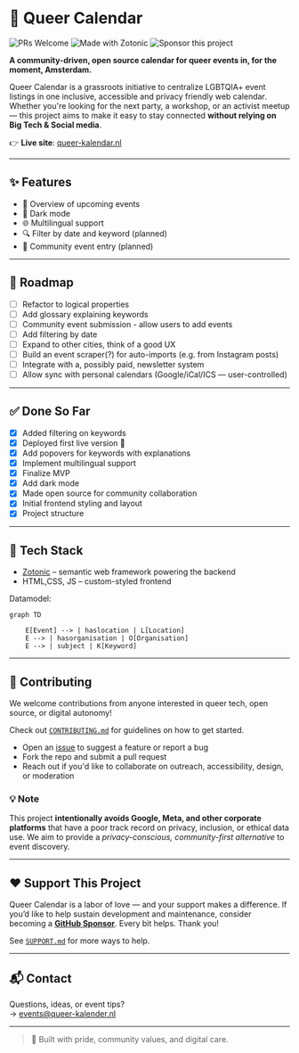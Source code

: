 # 🌈 Queer Calendar

![PRs Welcome](https://img.shields.io/badge/PRs-welcome-brightgreen.svg)
![Made with Zotonic](https://img.shields.io/badge/Made%20with-Zotonic-blue)
![Sponsor this project](https://img.shields.io/badge/sponsor-%E2%9D%A4-lightgrey?logo=github&style=social)

**A community-driven, open source calendar for queer events in, for the moment, Amsterdam.**

Queer Calendar is a grassroots initiative to centralize LGBTQIA+ event listings in one inclusive, accessible and privacy friendly web calendar. Whether you're looking for the next party, a workshop, or an activist meetup — this project aims to make it easy to stay connected **without relying on Big Tech & Social media**.

👉 **Live site**: [queer-kalendar.nl](https://queer-kalendar.nl)

---

## ✨ Features

- 📅 Overview of upcoming events
- 🌙 Dark mode
- 🌐 Multilingual support
- 🔍 Filter by date and keyword (planned)
- 📝 Community event entry (planned)

---

## 🚀 Roadmap

- [ ] Refactor to logical properties
- [ ] Add glossary explaining keywords
- [ ] Community event submission - allow users to add events
- [ ] Add filtering by date
- [ ] Expand to other cities, think of a good UX
- [ ] Build an event scraper(?) for auto-imports (e.g. from Instagram posts)
- [ ] Integrate with a, possibly paid, newsletter system
- [ ] Allow sync with personal calendars (Google/iCal/ICS — user-controlled)

---

## ✅ Done So Far

- [x] Added filtering on keywords
- [x] Deployed first live version 🥳
- [x] Add popovers for keywords with explanations
- [x] Implement multilingual support
- [x] Finalize MVP
- [x] Add dark mode
- [x] Made open source for community collaboration
- [x] Initial frontend styling and layout
- [x] Project structure

---

## 🧠 Tech Stack

- [Zotonic](https://zotonic.com) – semantic web framework powering the backend
- HTML,CSS, JS – custom-styled frontend

Datamodel:

```mermaid
graph TD

    E[Event] --> | haslocation | L[Location]
    E --> | hasorganisation | O[Organisation]
    E --> | subject | K[Keyword]

```

---

## 🤝 Contributing

We welcome contributions from anyone interested in queer tech, open source, or digital autonomy!

Check out [`CONTRIBUTING.md`](CONTRIBUTING.md) for guidelines on how to get started.

- Open an [issue](https://github.com/DorienD/queer-cal/issues) to suggest a feature or report a bug
- Fork the repo and submit a pull request
- Reach out if you'd like to collaborate on outreach, accessibility, design, or moderation

### 💡 Note

This project **intentionally avoids Google, Meta, and other corporate platforms** that have a poor track record on privacy, inclusion, or ethical data use. We aim to provide a *privacy-conscious, community-first alternative* to event discovery.

---

## ❤️ Support This Project

Queer Calendar is a labor of love — and your support makes a difference.
If you’d like to help sustain development and maintenance, consider becoming a **[GitHub Sponsor](https://github.com/sponsors/DorienD)**. Every bit helps. Thank you!

See [`SUPPORT.md`](SUPPORT.md) for more ways to help.

---

## 📬 Contact

Questions, ideas, or event tips?  
→ events@queer-kalender.nl

---

> 💌 Built with pride, community values, and digital care.